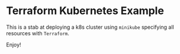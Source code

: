 # Terraform Kubernetes Example

This is a stab at deploying a k8s cluster using `minikube` specifying all resources with `Terraform`.

Enjoy!
